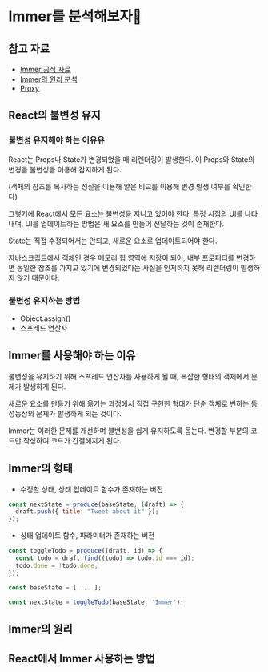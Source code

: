 # Immer를 분석해보자🎯

## 참고 자료

- [Immer 공식 자료](https://immerjs.github.io/immer/)
- [Immer의 원리 분석](https://ui.toast.com/weekly-pick/ko_20220217?ref=codenary)
- [Proxy](https://developer.mozilla.org/ko/docs/Web/JavaScript/Reference/Global_Objects/Proxy)

## React의 불변성 유지

### 불변성 유지해야 하는 이유유

React는 Props나 State가 변경되었을 때 리렌더링이 발생한다. 이 Props와 State의 변경을 불변성을 이용해 감지하게 된다.

(객체의 참조를 복사하는 성질을 이용해 얕은 비교를 이용해 변경 발생 여부를 확인한다)

그렇기에 React에서 모든 요소는 불변성을 지니고 있어야 한다. 특정 시점의 UI를 나타내며, UI를 업데이트하는 방법은 새 요소를 만들어 전달하는 것이 존재한다.

State는 직접 수정되어서는 안되고, 새로운 요소로 업데이트되어야 한다.

자바스크립트에서 객체인 경우 메모리 힙 영역에 저장이 되어, 내부 프로퍼티를 변경하면 동일한 참조를 가지고 있기에 변경되었다는 사실을 인지하지 못해 리렌더링이 발생하지 않기 때문이다.

### 불변성 유지하는 방법

- Object.assign()
- 스프레드 연산자

## Immer를 사용해야 하는 이유

불변성을 유지하기 위해 스프레드 연산자를 사용하게 될 때, 복잡한 형태의 객체에서 문제가 발생하게 된다.

새로운 요소를 만들기 위해 옮기는 과정에서 직접 구현한 형태가 단순 객체로 변하는 등 성능상의 문제가 발생하게 되는 것이다.

Immer는 이러한 문제를 개선하며 불변성을 쉽게 유지하도록 돕는다. 변경할 부분의 코드만 작성하여 코드가 간결해지게 된다.

## Immer의 형태

- 수정할 상태, 상태 업데이트 함수가 존재하는 버전

```jsx
const nextState = produce(baseState, (draft) => {
  draft.push({ title: "Tweet about it" });
});
```

- 상태 업데이트 함수, 파라미터가 존재하는 버전

```jsx
const toggleTodo = produce((draft, id) => {
  const todo = draft.find((todo) => todo.id === id);
  todo.done = !todo.done;
});

const baseState = [ ... ];

const nextState = toggleTodo(baseState, 'Immer');
```

## Immer의 원리

## React에서 Immer 사용하는 방법
